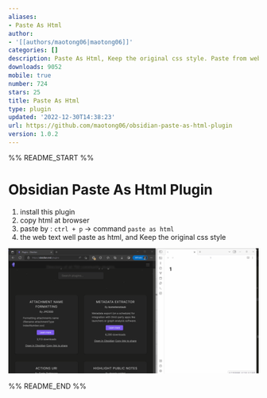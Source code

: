 ```yaml
---
aliases:
- Paste As Html
author:
- '[[authors/maotong06|maotong06]]'
categories: []
description: Paste As Html, Keep the original css style. Paste from web browser
downloads: 9052
mobile: true
number: 724
stars: 25
title: Paste As Html
type: plugin
updated: '2022-12-30T14:38:23'
url: https://github.com/maotong06/obsidian-paste-as-html-plugin
version: 1.0.2
---
```


%% README_START %%

# Obsidian Paste As Html Plugin

1. install this plugin
2. copy html at browser
3. paste by : `ctrl + p` -> command `paste as html`
4. the web text well paste as html, and Keep the original css style


![Alt text](https://raw.githubusercontent.com/maotong06/obsidian-paste-as-html-plugin/HEAD/%E5%8A%A8%E7%94%BB.gif)


%% README_END %%